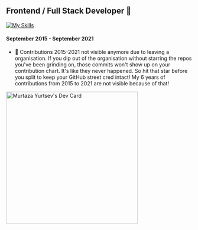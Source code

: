 ## Frontend / Full Stack Developer 👋

[![My Skills](https://skillicons.dev/icons?i=vue,typescript,pinia,nuxt,next,svelte,alpinejs,tailwind,scss,laravel,mysql,figma,vscode,vite,git,notion&theme=dark&perline=9)](https://skillicons.dev)
  
#### September 2015 -  September 2021
- 📌 Contributions 2015-2021 not visible anymore due to leaving a organisation. If you dip out of the organisation without starring the repos you've been grinding on, those commits won't show up on your contribution chart. It's like they never happened. So hit that star before you split to keep your GitHub street cred intact! My 6 years of contributions from 2015 to 2021 are not visible because of that!

<a href="https://app.daily.dev/myurtsev"><img src="https://api.daily.dev/devcards/v2/zsYrypcqShdVr7a2DXeOI.png?type=default&r=4c2" width="356" alt="Murtaza Yurtsev's Dev Card"/></a>
